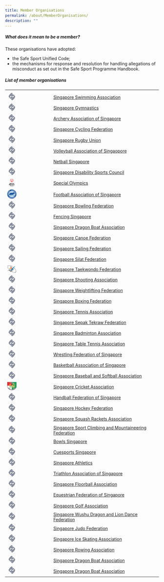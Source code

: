 ```yaml
---
title: Member Organisations
permalink: /about/MemberOrganisations/
description: ""
---
```

##### What does it mean to be a member? 

These organisations have adopted:  
* the Safe Sport Unified Code;  
* the mechanisms for response and resolution for handling allegations of misconduct as set out in the Safe Sport Programme Handbook.
 
##### List of member organisations
<table>
	<tr><th style="width:30%"></th><th style="width:70%"></th>
	<tr><td><img src="/images/logos/Blue%20Pic%20Only.png" width="30px" ></td><td><a href="[Singapore Swimming Association - Safe Aquatics](https://www.swimming.org.sg/Safe-Aquatics.aspx)" target="_blank">Singapore Swimming Association</a></td></tr>
	<tr><td><img src="/images/logos/Blue%20Pic%20Only.png" width="30px" ></td><td><a href="[Safe Sport - Singapore Gymnastics](https://www.singaporegymnastics.org.sg/safe-sport/child-safety/)" target="_blank">Singapore Gymnastics</a></td></tr>
		<tr><td><img src="/images/logos/Blue%20Pic%20Only.png" width="30px" ></td><td><a href="[Safe Sport Policy - Archery Association of Singapore (AAS) (archerysingapore.org.sg)](https://archerysingapore.org.sg/high-performance/safe-sport)" target="_blank">Archery Association of Singapore</a></td></tr>
		<tr><td><img src="/images/logos/Blue%20Pic%20Only.png" width="30px" ></td><td><a href="[Safe Sport Policy – Singapore Cycling Federation](https://singaporecycling.org.sg/pages/safe-sport-commitment)" target="_blank">Singapore Cycling Federation</a></td></tr>
		<tr><td><img src="/images/logos/Blue%20Pic%20Only.png" width="30px" ></td><td><a href="[Safeguarding Policy | Singapore Rugby Union](https://www.singaporerugby.com/safeguarding-policy/)" target="_blank">Singapore Rugby Union</a></td></tr>
		<tr><td><img src="/images/logos/Blue%20Pic%20Only.png" width="30px" ></td><td><a href="https://volleyball.org.sg/constitution-annual-report-policies/" target="_blank">Volleyball Association of Singaopore</a></td></tr>
		<tr><td><img src="/images/logos/Blue%20Pic%20Only.png" width="30px" ></td><td><a href="https://www.sportsboules.org.sg/our-polices" target="_blank">Netball Singapore</a></td></tr>
		<tr><td><img src="/images/logos/Blue%20Pic%20Only.png" width="30px" ></td><td><a href="https://www.sportsboules.org.sg/our-polices" target="_blank">Singapore Disability Sports Council</a></td></tr>
	<tr><td><img src="/images/SO_Singapore_Mark_XXX_XXX-22.jpg" width="30px" ></td><td><a href="https://www.sportsboules.org.sg/our-polices" target="_blank">Special Olympics</a></td></tr>
			<tr><td><img src="/images/FAS%20Logo.png" width="30px" ></td><td><a href="https://www.sportsboules.org.sg/our-polices" target="_blank">Football Association of Singapore</a></td></tr>
	<tr><td><img src="/images/logos/Blue%20Pic%20Only.png" width="30px" ></td><td><a href="https://singaporebowling.org.sg/wp-content/uploads/2023/03/0.16-Safe-Sport-Policy-GC-Approved.pdf" target="_blank">Singapore Bowling Federation</a></td></tr>
	<tr><td><img src="/images/logos/Blue%20Pic%20Only.png" width="30px" ></td><td><a href="https://www.fencingsingapore.org.sg/safe-sport/" target="_blank">Fencing Singapore</a></td></tr>
	<tr><td><img src="/images/logos/Blue%20Pic%20Only.png" width="30px" ></td><td><a href="https://www.sportsboules.org.sg/our-polices" target="_blank">Singapore Dragon Boat Association</a></td></tr>
	<tr><td><img src="/images/logos/Blue%20Pic%20Only.png" width="30px" ></td><td><a href="https://scf.org.sg/pages/details/safe-sport" target="_blank">Singapore Canoe Federation</a></td></tr>
	<tr><td><img src="/images/logos/Blue%20Pic%20Only.png" width="30px" ></td><td><a href="https://www.sportsboules.org.sg/our-polices" target="_blank">Singapore Sailing Federation</a></td></tr>
	<tr><td><img src="/images/logos/Blue%20Pic%20Only.png" width="30px" ></td><td><a href="https://www.sportsboules.org.sg/our-polices" target="_blank">Singapore Silat Federation</a></td></tr>
	<tr><td><img src="/images/STF%20Logo.png" width="30px" ></td><td><a href="https://www.sportsboules.org.sg/our-polices" target="_blank">Singapore Taekwondo Federation</a></td></tr>
	<tr><td><img src="/images/logos/Blue%20Pic%20Only.png" width="30px" ></td><td><a href="https://singaporeshooting.org/portal/hi-performance-2/singapore-shooting-association-safe-sport-policy/" target="_blank">Singapore Shooting Association</a></td></tr>
	<tr><td><img src="/images/logos/Blue%20Pic%20Only.png" width="30px" ></td><td><a href="https://www.swf.org.sg/policies/swf-safe-sport-policy" target="_blank">Singapore Weightlifting Federation</a></td></tr>
	<tr><td><img src="/images/logos/Blue%20Pic%20Only.png" width="30px" ></td><td><a href="https://www.singapore-boxing.org/safe-sport-policy" target="_blank">Singapore Boxing Federation</a></td></tr>
	<tr><td><img src="/images/logos/Blue%20Pic%20Only.png" width="30px" ></td><td><a href="https://www.sportsboules.org.sg/our-polices" target="_blank">Singapore Tennis Association</a></td></tr>
	<tr><td><img src="/images/logos/Blue%20Pic%20Only.png" width="30px" ></td><td><a href="https://www.sportsboules.org.sg/our-polices" target="_blank">Singapore Sepak Tekraw Federation</a></td></tr>
	<tr><td><img src="/images/logos/Blue%20Pic%20Only.png" width="30px" ></td><td><a href="https://singaporebadminton.org.sg/site/singapore-badminton-associations-safe-sport-commitment/" target="_blank">Singapore Badminton Association</a></td></tr>
	<tr><td><img src="/images/logos/Blue%20Pic%20Only.png" width="30px" ></td><td><a href="https://www.stta.org.sg/about-us/policies/" target="_blank">Singapore Table Tennis Association</a></td></tr>
	<tr><td><img src="/images/logos/Blue%20Pic%20Only.png" width="30px" ></td><td><a href="https://www.sportsboules.org.sg/our-polices" target="_blank">Wrestling Federation of Singapore</a></td></tr>
	<tr><td><img src="/images/logos/Blue%20Pic%20Only.png" width="30px" ></td><td><a href="https://bas.org.sg/?a=about" target="_blank">Basketball  Association of Singapore</a></td></tr>
	<tr><td><img src="/images/logos/Blue%20Pic%20Only.png" width="30px" ></td><td><a href="https://www.sbsa.org.sg/safe-sport-programme" target="_blank">Singapore Baseball and Softball Association</a></td></tr>
	<tr><td><img src="/images/high%20res%20SCA%20Logo.png" width="30px" ></td><td><a href="https://singaporecricket.org/safe-sport-policy/" target="_blank">Singapore Cricket Association</a></td></tr>
	<tr><td><img src="/images/logos/Blue%20Pic%20Only.png" width="30px" ></td><td><a href="https://www.sportsboules.org.sg/our-polices" target="_blank">Handball Federation of Singapore</a></td></tr>
	<tr><td><img src="/images/logos/Blue%20Pic%20Only.png" width="30px" ></td><td><a href="https://www.singaporehockey.org/resources/shf-safe-sport-policy/" target="_blank">Singapore Hockey Federation</a></td></tr>
	<tr><td><img src="/images/logos/Blue%20Pic%20Only.png" width="30px" ></td><td><a href="https://www.sportsboules.org.sg/our-polices" target="_blank">Singapore Squash Rackets Association</a></td></tr>
	<tr><td><img src="/images/logos/Blue%20Pic%20Only.png" width="30px" ></td><td><a href="https://www.sportsboules.org.sg/our-polices" target="_blank">Singapore Sport Climbing and Mountaineering Federation</a></td></tr>
	<tr><td><img src="/images/logos/Blue%20Pic%20Only.png" width="30px" ></td><td><a href="https://www.bowlssingapore.org/safe-sport-policy/" target="_blank">Bowls Singapore</a></td></tr>
	<tr><td><img src="/images/logos/Blue%20Pic%20Only.png" width="30px" ></td><td><a href="http://cuesports.org.sg/safe-sport-policy/" target="_blank">Cuesports Singapore</a></td></tr>
	<tr><td><img src="/images/logos/Blue%20Pic%20Only.png" width="30px" ></td><td><a href="https://www.sportsboules.org.sg/our-polices" target="_blank">Singapore Athletics</a></td></tr>
	<tr><td><img src="/images/logos/Blue%20Pic%20Only.png" width="30px" ></td><td><a href="https://www.triathlonsingapore.org/about/safe-sport/" target="_blank">Triathlon Association of Singapore</a></td></tr>
	<tr><td><img src="/images/logos/Blue%20Pic%20Only.png" width="30px" ></td><td><a href="https://www.sportsboules.org.sg/our-polices" target="_blank">Singapore Floorball Association</a></td></tr>
	<tr><td><img src="/images/logos/Blue%20Pic%20Only.png" width="30px" ></td><td><a href="https://www.sportsboules.org.sg/our-polices" target="_blank">Equestrian Federation of Singapore</a></td></tr>
	<tr><td><img src="/images/logos/Blue%20Pic%20Only.png" width="30px" ></td><td><a href="https://www.sportsboules.org.sg/our-polices" target="_blank">Singapore Golf Association</a></td></tr>
	<tr><td><img src="/images/logos/Blue%20Pic%20Only.png" width="30px" ></td><td><a href="https://www.sportsboules.org.sg/our-polices" target="_blank">Singapore Wushu Dragon and Lion Dance Federation</a></td></tr>
	<tr><td><img src="/images/logos/Blue%20Pic%20Only.png" width="30px" ></td><td><a href="https://www.sportsboules.org.sg/our-polices" target="_blank">Singapore Judo Federation</a></td></tr>
	<tr><td><img src="/images/logos/Blue%20Pic%20Only.png" width="30px" ></td><td><a href="https://www.sportsboules.org.sg/our-polices" target="_blank">Singapore Ice Skating Association</a></td></tr>
	<tr><td><img src="/images/logos/Blue%20Pic%20Only.png" width="30px" ></td><td><a href="https://www.sportsboules.org.sg/our-polices" target="_blank">Singapore Rowing Association</a></td></tr>
	<tr><td><img src="/images/logos/Blue%20Pic%20Only.png" width="30px" ></td><td><a href="https://www.sportsboules.org.sg/our-polices" target="_blank">Singapore Dragon Boat Association</a></td></tr>
	<tr><td><img src="/images/logos/Blue%20Pic%20Only.png" width="30px" ></td><td><a href="https://www.sportsboules.org.sg/our-polices" target="_blank">Singapore Dragon Boat Association</a></td></tr>

</table>